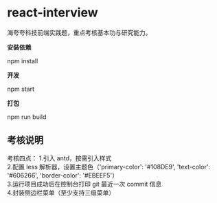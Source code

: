 # react-interview

海夸夸科技前端实践题，重点考核基本功与研究能力。

**安装依赖**

npm install

**开发**

npm start

**打包**

npm run build

## 考核说明

考核四点： 1.引入 antd，按需引入样式  
2.配置 less 解析器，设置主题色（'primary-color': '#108DE9', 'text-color': '#606266', 'border-color': '#EBEEF5'）  
3.运行项目成功后在控制台打印 git 最近一次 commit 信息  
4.封装侧边栏菜单（至少支持三级菜单）
